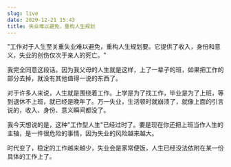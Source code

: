 ```yaml
---
slug: live
date: 2020-12-21 15:43
title: 失业难以避免，重构人生规划
---
```


"工作对于人生至关重失业难以避免，重构人生规划要。它提供了收入，身份和意义，失业的创伤仅次于亲人的死亡。"

我完全同意这段话。因为我父母的人生就是这样，上了一辈子的班，如果把工作的部分去掉，就没有其他值得一说的东西了。

对于许多人来说，人生就是围绕着工作。上学是为了找工作，毕业是为了上班，等到退休不上班，就已经是晚年了。万一失业，生活顿时就崩溃了，就像上面的引言说的，收入、身份、意义瞬间都没了。

我今天想说的是，这种"工作型人生"已经过时了。要是现在你还把上班当作人生的主轴，是一件很危险的事情，因为失业的风险越来越大。 

时代变了，稳定的工作越来越少，失业会是家常便饭，人生已经没法依附在某一份具体的工作上了。